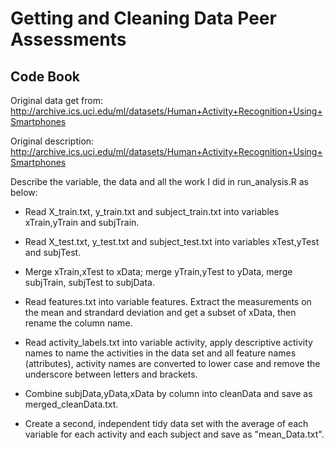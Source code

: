 # Getting and Cleaning Data Peer Assessments
## Code Book

Original data get from:
http://archive.ics.uci.edu/ml/datasets/Human+Activity+Recognition+Using+Smartphones

Original description:
http://archive.ics.uci.edu/ml/datasets/Human+Activity+Recognition+Using+Smartphones

Describe the variable, the data and all the work I did in run_analysis.R as below:

* Read X_train.txt, y_train.txt and subject_train.txt into variables xTrain,yTrain and subjTrain. 

* Read X_test.txt, y_test.txt and subject_test.txt into variables xTest,yTest and subjTest.

* Merge xTrain,xTest to xData; merge yTrain,yTest to yData, merge subjTrain, subjTest to subjData.

* Read features.txt into variable features. Extract the measurements on the mean and strandard deviation and get a subset of xData, then rename the column name.

* Read activity_labels.txt into variable activity, apply descriptive activity names to name the activities in the data set and all feature names (attributes), activity names are converted to lower case and remove the underscore between letters and brackets. 

* Combine subjData,yData,xData by column into cleanData and save as merged_cleanData.txt.

* Create a second, independent tidy data set with the average of each variable for each activity and each subject and save as "mean_Data.txt".
